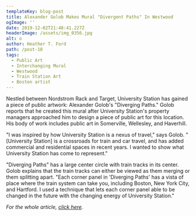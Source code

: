 ```yaml
---
templateKey: blog-post
title: Alexander Golob Makes Mural "Divergent Paths" In Westwood
ogImage: ''
date: 2019-12-02T21:48:41.227Z
headerImage: /assets/img_0356.jpg
alt: o
author: Heather T. Ford
path: /post-18
tags:
  - Public Art
  - Interchanging Mural
  - Westwood
  - Train Station Art
  - Boston artist
---
```

Nestled between Nordstrom Rack and Target, University Station has gained a piece of public artwork: Alexander Golob's "Diverging Paths." Golob reports that he created this mural after University Station's property managers approached him to design a piece of public art for this location. His body of work includes public art in Somerville, Wellesley, and Haverhill.

"I was inspired by how University Station is a nexus of travel," says Golob. "\[University Station] is a crossroads for train and car travel, and has added commercial and residential spaces in recent years. I wanted to show what University Station has come to represent."

"Diverging Paths" has a large center circle with train tracks in its center. Golob explains that the train tracks can either be viewed as them merging or them splitting apart. "Each corner panel in 'Diverging Paths' has a vista of place where the train system can take you, including Boston, New York City, and Hartford. I used a technique that lets each corner panel able to be changed in the future with the changing energy of University Station."

_For the whole article,_ [_click here_](https://patch.com/massachusetts/westwood/alexander-golob-makes-mural-divergent-paths-westwood)_._
